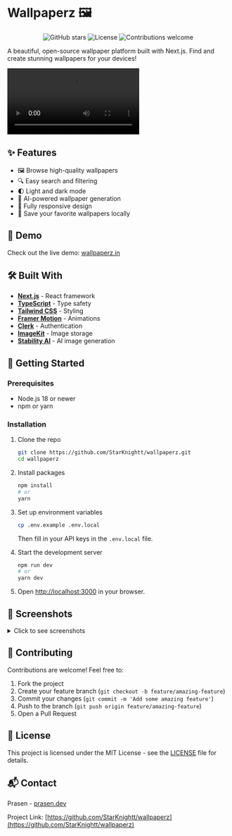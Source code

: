 # Wallpaperz 🖼️

<p align="center">
  <img src="https://img.shields.io/github/stars/StarKnightt/wallpaperz?style=social" alt="GitHub stars">
  <img src="https://img.shields.io/badge/License-MIT-blue.svg" alt="License">
  <img src="https://img.shields.io/badge/contributions-welcome-brightgreen.svg?style=flat" alt="Contributions welcome">
</p>

A beautiful, open-source wallpaper platform built with Next.js. Find and create stunning wallpapers for your devices!

<video controls src="wallpaperz-1741971911269.mp4" title="Wallpaperz Demo"></video>

## ✨ Features

- 🖼️ Browse high-quality wallpapers
- 🔍 Easy search and filtering
- 🌓 Light and dark mode
- 🤖 AI-powered wallpaper generation
- 📱 Fully responsive design
- 💾 Save your favorite wallpapers locally

## 🚀 Demo

Check out the live demo: [wallpaperz.in](https://wallpaperz.in)

## 🛠️ Built With

- **[Next.js](https://nextjs.org/)** - React framework
- **[TypeScript](https://www.typescriptlang.org/)** - Type safety
- **[Tailwind CSS](https://tailwindcss.com/)** - Styling
- **[Framer Motion](https://www.framer.com/motion/)** - Animations
- **[Clerk](https://clerk.dev/)** - Authentication
- **[ImageKit](https://imagekit.io/)** - Image storage
- **[Stability AI](https://stability.ai/)** - AI image generation

## 🏁 Getting Started

### Prerequisites

- Node.js 18 or newer
- npm or yarn

### Installation

1. Clone the repo
   ```bash
   git clone https://github.com/StarKnightt/wallpaperz.git
   cd wallpaperz
   ```

2. Install packages
   ```bash
   npm install
   # or
   yarn
   ```

3. Set up environment variables
   ```bash
   cp .env.example .env.local
   ```
   Then fill in your API keys in the `.env.local` file.

4. Start the development server
   ```bash
   npm run dev
   # or
   yarn dev
   ```

5. Open [http://localhost:3000](http://localhost:3000) in your browser.

## 📸 Screenshots

<details>
<summary>Click to see screenshots</summary>
<br>
<p align="center">
  <img src="https://ik.imagekit.io/starknight/screenshots/home.png" alt="Home page" width="80%">
  <img src="https://ik.imagekit.io/starknight/screenshots/ai-generate.png" alt="AI Generate page" width="80%">
</p>
</details>

## 🤝 Contributing

Contributions are welcome! Feel free to:

1. Fork the project
2. Create your feature branch (`git checkout -b feature/amazing-feature`)
3. Commit your changes (`git commit -m 'Add some amazing feature'`)
4. Push to the branch (`git push origin feature/amazing-feature`)
5. Open a Pull Request

## 📄 License

This project is licensed under the MIT License - see the [LICENSE](LICENSE) file for details.

<!-- ## ☕ Support

If you find this project helpful, consider buying me a coffee!

<a href="https://buymeacoffee.com/prasen" target="_blank">
  <img src="https://cdn.buymeacoffee.com/buttons/v2/default-yellow.png" alt="Buy Me A Coffee" height="50">
</a> -->

## 📬 Contact

Prasen - [prasen.dev](https://prasen.dev)

Project Link: [https://github.com/StarKnightt/wallpaperz](https://github.com/StarKnightt/wallpaperz)
